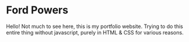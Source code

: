 # Ford Powers
Hello! Not much to see here, this is my portfolio website.
Trying to do this entire thing without javascript, purely in HTML & CSS for various reasons.